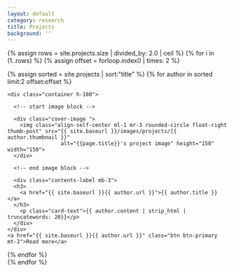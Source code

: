 ```yaml
---
layout: default
category: research
title: Projects
background: ''
---
```


{% assign rows = site.projects.size | divided_by: 2.0 | ceil %}
{% for i in (1..rows) %}
  {% assign offset = forloop.index0 | times: 2 %}
  <div class="row">
  {% assign sorted = site.projects | sort:"title" %}
  {% for author in sorted limit:2 offset:offset %}
  <div class="col-md-6 mb-3">
    <div class="card card-body h-100
    intro-card ">

    <div class="container h-100">

      <!-- start image block -->

      <div class="cover-image ">
        <img class="align-self-center ml-1 mr-3 rounded-circle float-right thumb-post" src="{{ site.baseurl }}/images/projects/{{ author.thumbnail }}"
                     alt="{{page.title}}'s project image" height="150" width="150">
      </div>

      <!-- end image block -->

      <div class="contents-label mb-3">
      <h3>
        <a href="{{ site.baseurl }}{{ author.url }}">{{ author.title }}</a>
      </h3>
        <p class="card-text">{{ author.content | strip_html | truncatewords: 20}}</p>
      </div>
    </div>
    <a href="{{ site.baseurl }}{{ author.url }}" class="btn btn-primary mt-2">Read more</a>
  </div>

  </div>
  {% endfor %}
  </div>
  {% endfor %}
